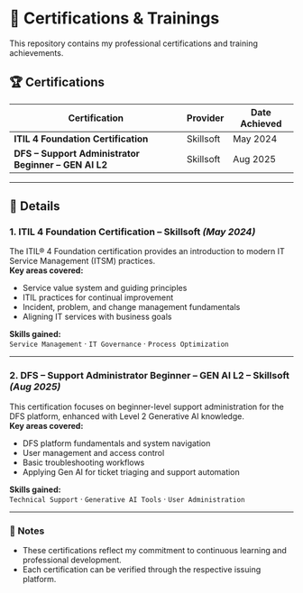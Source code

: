 # 📜 Certifications & Trainings

This repository contains my professional certifications and training achievements.

## 🏆 Certifications

| Certification | Provider | Date Achieved |
|---------------|----------|---------------|
| **ITIL 4 Foundation Certification** | Skillsoft | May 2024 |
| **DFS – Support Administrator Beginner – GEN AI L2** | Skillsoft | Aug 2025 |

---

## 📖 Details

### 1. ITIL 4 Foundation Certification – Skillsoft *(May 2024)*
The ITIL® 4 Foundation certification provides an introduction to modern IT Service Management (ITSM) practices.  
**Key areas covered:**
- Service value system and guiding principles
- ITIL practices for continual improvement
- Incident, problem, and change management fundamentals
- Aligning IT services with business goals

**Skills gained:**  
`Service Management` · `IT Governance` · `Process Optimization`

---

### 2. DFS – Support Administrator Beginner – GEN AI L2 – Skillsoft *(Aug 2025)*
This certification focuses on beginner-level support administration for the DFS platform, enhanced with Level 2 Generative AI knowledge.  
**Key areas covered:**
- DFS platform fundamentals and system navigation
- User management and access control
- Basic troubleshooting workflows
- Applying Gen AI for ticket triaging and support automation

**Skills gained:**  
`Technical Support` · `Generative AI Tools` · `User Administration`

---

### 📌 Notes
- These certifications reflect my commitment to continuous learning and professional development.
- Each certification can be verified through the respective issuing platform.
